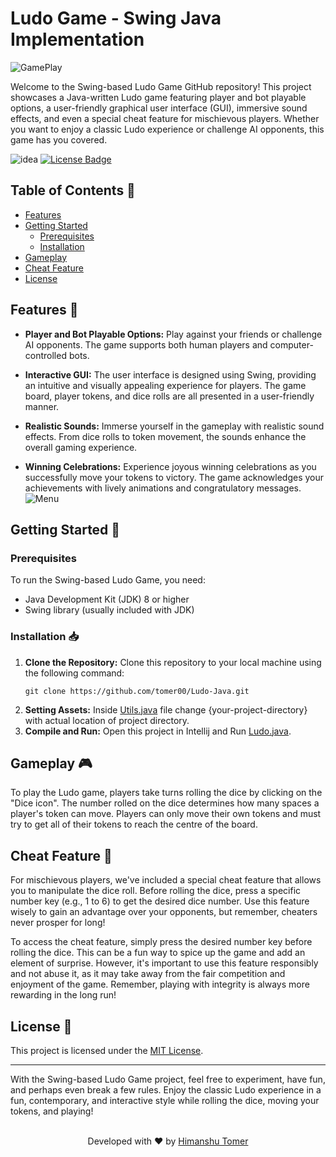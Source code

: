 # Ludo Game - Swing Java Implementation
![GamePlay](https://github.com/tomer00/Ludo-Java/assets/68748487/73dc7823-5108-4dc9-8308-6988577765de)

Welcome to the Swing-based Ludo Game GitHub repository! This project showcases a Java-written Ludo game featuring player and bot playable options, a user-friendly graphical user interface (GUI), immersive sound effects, and even a special cheat feature for mischievous players. Whether you want to enjoy a classic Ludo experience or challenge AI opponents, this game has you covered.


![idea](https://img.shields.io/badge/IntelliJ_IDEA-000000.svg?style=for-the-badge&logo=intellij-idea&logoColor=white)
[![License Badge](https://img.shields.io/badge/license-MIT-blue?style=for-the-badge)](LICENSE)

## Table of Contents 📄

- [Features](#features-)
- [Getting Started](#getting-started-)
  - [Prerequisites](#prerequisites)
  - [Installation](#installation-)
- [Gameplay](#gameplay-)
- [Cheat Feature](#cheat-feature-)
- [License](#license-)

## Features 📱

- **Player and Bot Playable Options:** Play against your friends or challenge AI opponents. The game supports both human players and computer-controlled bots.

- **Interactive GUI:** The user interface is designed using Swing, providing an intuitive and visually appealing experience for players. The game board, player tokens, and dice rolls are all presented in a user-friendly manner.

- **Realistic Sounds:** Immerse yourself in the gameplay with realistic sound effects. From dice rolls to token movement, the sounds enhance the overall gaming experience.

- **Winning Celebrations:** Experience joyous winning celebrations as you successfully move your tokens to victory. The game acknowledges your achievements with lively animations and congratulatory messages.
![Menu](https://github.com/tomer00/Ludo-Java/assets/68748487/83639c3b-5767-40e9-8bd0-6f9ed63717aa)

## Getting Started 🚀

### Prerequisites

To run the Swing-based Ludo Game, you need:

- Java Development Kit (JDK) 8 or higher
- Swing library (usually included with JDK)

### Installation 📥

1. **Clone the Repository:** Clone this repository to your local machine using the following command:
   ```
   git clone https://github.com/tomer00/Ludo-Java.git
   ```
2. **Setting Assets:** Inside [Utils.java](https://github.com/tomer00/Ludo-Java/blob/master/src/Utils.java) file change {your-project-directory} with actual location of project directory.
3. **Compile and Run:** Open this project in Intellij and Run [Ludo.java](src/Ludo.java).

## Gameplay 🎮

To play the Ludo game, players take turns rolling the dice by clicking on the "Dice icon". The number rolled on the dice determines how many spaces a player's token can move. Players can only move their own tokens and must try to get all of their tokens to reach the centre of the board.


## Cheat Feature 🤫

For mischievous players, we've included a special cheat feature that allows you to manipulate the dice roll. Before rolling the dice, press a specific number key (e.g., 1 to 6) to get the desired dice number. Use this feature wisely to gain an advantage over your opponents, but remember, cheaters never prosper for long! 

To access the cheat feature, simply press the desired number key before rolling the dice. This can be a fun way to spice up the game and add an element of surprise. However, it's important to use this feature responsibly and not abuse it, as it may take away from the fair competition and enjoyment of the game. Remember, playing with integrity is always more rewarding in the long run! 

## License 📃

This project is licensed under the [MIT License](LICENSE).

---

With the Swing-based Ludo Game project, feel free to experiment, have fun, and perhaps even break a few rules. Enjoy the classic Ludo experience in a fun, contemporary, and interactive style while rolling the dice, moving your tokens, and playing!

<br/>
<div align="center">Developed with ❤️ by <a href="https://linkedin.com/in/tomer00" target="_blank">Himanshu Tomer</a></div>



